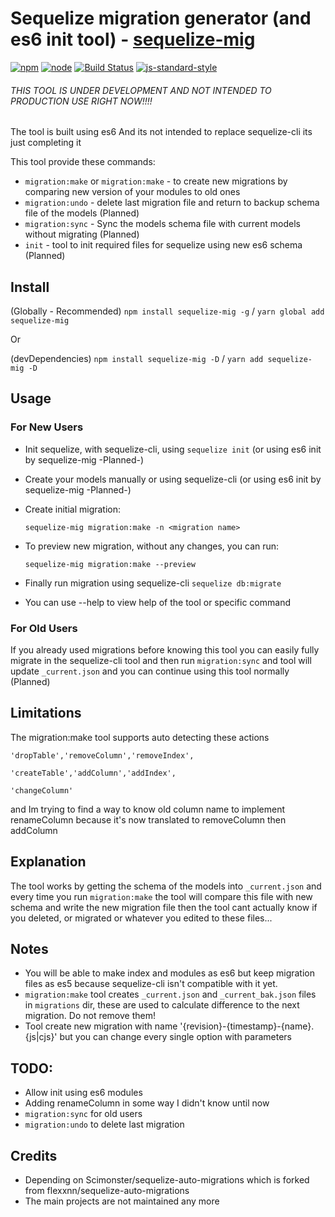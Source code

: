 # Sequelize migration generator (and es6 init tool) - [sequelize-mig](https://npmjs.com/package/sequelize-mig)
[![npm](https://img.shields.io/npm/v/sequelize-mig.svg?style=flat-square)](https://npmjs.com/package/sequelize-mig)
[![node](https://img.shields.io/node/v/sequelize-mig.svg?style=flat-square)](https://www.npmjs.com/package/sequelize-mig)
[![Build Status](https://img.shields.io/travis/mrvmv/sequelize-mig.svg?style=flat-square)](https://travis-ci.org/telegraf/telegraf)
[![js-standard-style](https://img.shields.io/badge/code%20style-standard-brightgreen.svg?style=flat-square)](http://standardjs.com/)
###### THIS TOOL IS UNDER DEVELOPMENT AND NOT INTENDED TO PRODUCTION USE RIGHT NOW!!!! ######

The tool is built using es6
And its not intended to replace sequelize-cli its just completing it

This tool provide these commands:
* `migration:make` or `migration:make` - to create new migrations by comparing new version of your modules to old ones
* `migration:undo` - delete last migration file and return to backup schema file of the models (Planned)
* `migration:sync` - Sync the models schema file with current models without migrating (Planned)
* `init` - tool to init required files for sequelize using new es6 schema (Planned)

## Install
(Globally - Recommended) `npm install sequelize-mig -g` / `yarn global add sequelize-mig`

Or

(devDependencies) `npm install sequelize-mig -D` / `yarn add sequelize-mig -D`

## Usage

### For New Users
* Init sequelize, with sequelize-cli, using `sequelize init` (or using es6 init by sequelize-mig -Planned-)
* Create your models manually or using sequelize-cli (or using es6 init by sequelize-mig -Planned-)
* Create initial migration:

    `sequelize-mig migration:make -n <migration name>`

* To preview new migration, without any changes, you can run:

    `sequelize-mig migration:make --preview`

* Finally run migration using sequelize-cli `sequelize db:migrate`

* You can use --help to view help of the tool or specific command

### For Old Users
If you already used migrations before knowing this tool you can easily fully migrate in the sequelize-cli tool
and then run `migration:sync` and tool will update `_current.json`
and you can continue using this tool normally (Planned)

## Limitations
The migration:make tool supports auto detecting these actions

    'dropTable','removeColumn','removeIndex',

    'createTable','addColumn','addIndex',

    'changeColumn'
    
and Im trying to find a way to know old column name to implement renameColumn because it's now translated to removeColumn then addColumn

## Explanation
The tool works by getting the schema of the models into `_current.json` and every time you run `migration:make` the tool will compare this file with new schema and write the new migration file
then the tool cant actually know if you deleted, or migrated or whatever you edited to these files...

## Notes
* You will be able to make index and modules as es6 but keep migration files as es5 because sequelize-cli isn't compatible with it yet.
* `migration:make` tool creates `_current.json` and `_current_bak.json` files in `migrations` dir, these are used to calculate difference to the next migration. Do not remove them!
* Tool create new migration with name '{revision}-{timestamp}-{name}.{js|cjs}' but you can change every single option with parameters

## TODO:
* Allow init using es6 modules
* Adding renameColumn in some way I didn't know until now
* `migration:sync` for old users
* `migration:undo` to delete last migration
## Credits
* Depending on Scimonster/sequelize-auto-migrations which is forked from flexxnn/sequelize-auto-migrations
* The main projects are not maintained any more
